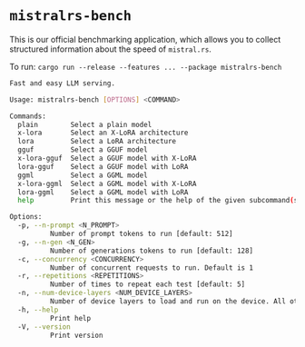 # `mistralrs-bench`

This is our official benchmarking application, which allows you to collect structured information about the speed of `mistral.rs`.

To run: `cargo run --release --features ... --package mistralrs-bench`

```bash
Fast and easy LLM serving.

Usage: mistralrs-bench [OPTIONS] <COMMAND>

Commands:
  plain        Select a plain model
  x-lora       Select an X-LoRA architecture
  lora         Select a LoRA architecture
  gguf         Select a GGUF model
  x-lora-gguf  Select a GGUF model with X-LoRA
  lora-gguf    Select a GGUF model with LoRA
  ggml         Select a GGML model
  x-lora-ggml  Select a GGML model with X-LoRA
  lora-ggml    Select a GGML model with LoRA
  help         Print this message or the help of the given subcommand(s)

Options:
  -p, --n-prompt <N_PROMPT>
          Number of prompt tokens to run [default: 512]
  -g, --n-gen <N_GEN>
          Number of generations tokens to run [default: 128]
  -c, --concurrency <CONCURRENCY>
          Number of concurrent requests to run. Default is 1
  -r, --repetitions <REPETITIONS>
          Number of times to repeat each test [default: 5]
  -n, --num-device-layers <NUM_DEVICE_LAYERS>
          Number of device layers to load and run on the device. All others will be on the CPU
  -h, --help
          Print help
  -V, --version
          Print version
```